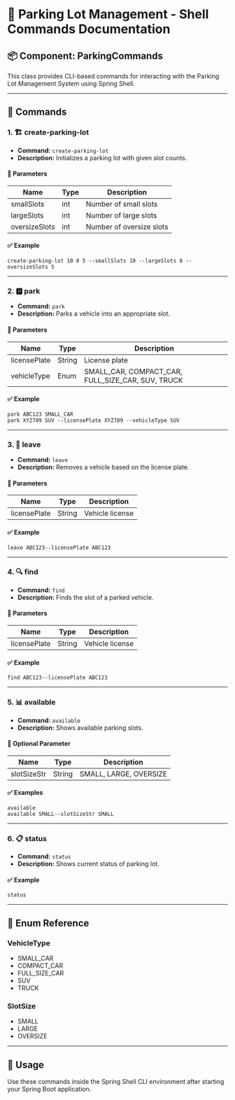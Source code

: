 # 🐚 Parking Lot Management - Shell Commands Documentation

## 📦 Component: ParkingCommands

This class provides CLI-based commands for interacting with the Parking Lot Management System using Spring Shell.

---

## 📌 Commands

### 1. 🏗️ create-parking-lot

- **Command:** `create-parking-lot`
- **Description:** Initializes a parking lot with given slot counts.

#### 🔸 Parameters
| Name         | Type | Description            |
|--------------|------|------------------------|
| smallSlots   | int  | Number of small slots  |
| largeSlots   | int  | Number of large slots  |
| oversizeSlots| int  | Number of oversize slots |

#### ✅ Example
```
create-parking-lot 10 8 5 --smallSlots 10 --largeSlots 8 --oversizeSlots 5
```

---

### 2. 🅿️ park

- **Command:** `park`
- **Description:** Parks a vehicle into an appropriate slot.

#### 🔸 Parameters
| Name           | Type   | Description         |
|----------------|--------|---------------------|
| licensePlate   | String | License plate       |
| vehicleType    | Enum   | SMALL_CAR, COMPACT_CAR, FULL_SIZE_CAR, SUV, TRUCK |

#### ✅ Example
```
park ABC123 SMALL_CAR
park XYZ789 SUV --licensePlate XYZ789 --vehicleType SUV
```

---

### 3. 🚗 leave

- **Command:** `leave`
- **Description:** Removes a vehicle based on the license plate.

#### 🔸 Parameters
| Name         | Type   | Description        |
|--------------|--------|--------------------|
| licensePlate | String | Vehicle license    |

#### ✅ Example
```
leave ABC123--licensePlate ABC123
```

---

### 4. 🔍 find

- **Command:** `find`
- **Description:** Finds the slot of a parked vehicle.

#### 🔸 Parameters
| Name         | Type   | Description        |
|--------------|--------|--------------------|
| licensePlate | String | Vehicle license    |

#### ✅ Example
```
find ABC123--licensePlate ABC123
```

---

### 5. 📊 available

- **Command:** `available`
- **Description:** Shows available parking slots.

#### 🔸 Optional Parameter
| Name         | Type   | Description            |
|--------------|--------|------------------------|
| slotSizeStr  | String | SMALL, LARGE, OVERSIZE |

#### ✅ Examples
```
available
available SMALL--slotSizeStr SMALL
```

---

### 6. 📋 status

- **Command:** `status`
- **Description:** Shows current status of parking lot.

#### ✅ Example
```
status
```

---

## 📘 Enum Reference

### VehicleType
- SMALL_CAR
- COMPACT_CAR
- FULL_SIZE_CAR
- SUV
- TRUCK

### SlotSize
- SMALL
- LARGE
- OVERSIZE

---

## 🧪 Usage

Use these commands inside the Spring Shell CLI environment after starting your Spring Boot application.
